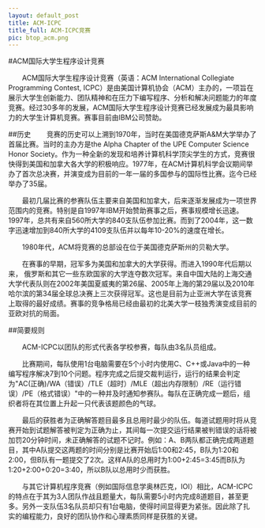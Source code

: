 ```yaml
---
layout:	default_post
title: ACM-ICPC
title_full: ACM-ICPC竞赛
pic: btop_acm.png
---
```


<div class = "container minh">
#ACM国际大学生程序设计竞赛

&emsp;&emsp;ACM国际大学生程序设计竞赛（英语：ACM International Collegiate Programming Contest, ICPC）是由美国计算机协会（ACM）主办的，一项旨在展示大学生创新能力、团队精神和在压力下编写程序、分析和解决问题能力的年度竞赛。经过30多年的发展，ACM国际大学生程序设计竞赛已经发展成为最具影响力的大学生计算机竞赛。赛事目前由IBM公司赞助。

##历史
&emsp;&emsp;竞赛的历史可以上溯到1970年，当时在美国德克萨斯A&M大学举办了首届比赛。当时的主办方是the Alpha Chapter of the UPE Computer Science Honor Society。作为一种全新的发现和培养计算机科学顶尖学生的方式，竞赛很快得到美国和加拿大各大学的积极响应。1977年，在ACM计算机科学会议期间举办了首次总决赛，并演变成为目前的一年一届的多国参与的国际性比赛。迄今已经举办了35届。

&emsp;&emsp;最初几届比赛的参赛队伍主要来自美国和加拿大，后来逐渐发展成为一项世界范围内的竞赛。特别是自1997年IBM开始赞助赛事之后，赛事规模增长迅速。1997年，总共有来自560所大学的840支队伍参加比赛。而到了2004年，这一数字迅速增加到840所大学的4109支队伍并以每年10-20%的速度在增长。

&emsp;&emsp;1980年代，ACM将竞赛的总部设在位于美国德克萨斯州的贝勒大学。

&emsp;&emsp;在赛事的早期，冠军多为美国和加拿大的大学获得。而进入1990年代后期以来， 俄罗斯和其它一些东欧国家的大学连夺数次冠军。来自中国大陆的上海交通大学代表队则在2002年美国夏威夷的第26届、2005年上海的第29届以及2010年哈尔滨的第34届全球总决赛上三次获得冠军。这也是目前为止亚洲大学在该竞赛上取得的最好成绩。赛事的竞争格局已经由最初的北美大学一枝独秀演变成目前的亚欧对抗的局面。

##简要规则

&emsp;&emsp;ACM-ICPC以团队的形式代表各学校参赛，每队由3名队员组成。

&emsp;&emsp;比赛期间，每队使用1台电脑需要在5个小时内使用C、C++或Java中的一种编写程序解决7到10个问题。程序完成之后提交裁判运行，运行的结果会判定为"AC(正确)/WA（错误）/TLE（超时）/MLE（超出内存限制）/RE（运行错误）/PE（格式错误）"中的一种并及时通知参赛队。每队在正确完成一题后，组织者将在其位置上升起一只代表该题颜色的气球。

&emsp;&emsp;最后的获胜者为正确解答题目最多且总用时最少的队伍。每道试题用时将从竞赛开始到试题解答被判定为正确为止，其间每一次提交运行结果被判错误的话将被加罚20分钟时间，未正确解答的试题不记时。例如：A、B两队都正确完成两道题目，其中A队提交这两题的时间分别是比赛开始后1:00和2:45，B队为1:20和2:00，但B队有一题提交了2次。这样A队的总用时为1:00+2:45=3:45而B队为1:20+2:00+0:20=3:40，所以B队以总用时少而获胜。

&emsp;&emsp;与其它计算机程序竞赛（例如国际信息学奥林匹克，IOI）相比，ACM-ICPC的特点在于其为3人团队作战且题量大，每队需要5小时内完成8道题目，甚至更多。另外一支队伍3名队员却只有1台电脑，使得时间显得更为紧张。因此除了扎实的编程能力，良好的团队协作和心理素质同样是获胜的关键。


</div>